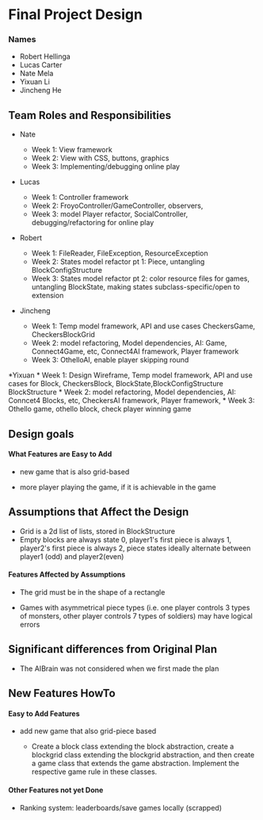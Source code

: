 # Final Project Design
### Names
- Robert Hellinga
- Lucas Carter
- Nate Mela
- Yixuan Li
- Jincheng He

## Team Roles and Responsibilities

* Nate
	* Week 1: View framework
	* Week 2: View with CSS, buttons, graphics
	* Week 3: Implementing/debugging online play

* Lucas
	* Week 1: Controller framework
	* Week 2: FroyoController/GameController, observers, 
	* Week 3: model Player refactor, SocialController, debugging/refactoring for online play

* Robert
	* Week 1: FileReader, FileException, ResourceException
	* Week 2: States model refactor pt 1: Piece, untangling BlockConfigStructure
	* Week 3: States model refactor pt 2: color resource files for games, untangling
	BlockState, making states subclass-specific/open to extension
	
* Jincheng
    * Week 1: Temp model framework, API and use cases CheckersGame, CheckersBlockGrid
    * Week 2: model refactoring, Model dependencies, AI: Game, Connect4Game, etc, Connect4AI framework, Player framework
    * Week 3: OthelloAI, enable player skipping round

*Yixuan
    * Week 1: Design Wireframe, Temp model framework, API and use cases for Block, CheckersBlock, BlockState,BlockConfigStructure
    BlockStructure
    * Week 2: model refactoring, Model dependencies, AI: Conncet4 Blocks, etc, CheckersAI framework, Player framework, 
    * Week 3: Othello game, othello block, check player winning game


## Design goals

#### What Features are Easy to Add

* new game that is also grid-based

* more player playing the game, if it is achievable in the game

## Assumptions that Affect the Design
* Grid is a 2d list of lists, stored in BlockStructure
* Empty blocks are always state 0, player1's first piece is always 1,
player2's first piece is always 2, piece states ideally alternate between 
player1 (odd) and player2(even)

#### Features Affected by Assumptions

* The grid must be in the shape of a rectangle

* Games with asymmetrical piece types (i.e. 
one player controls 3 types of monsters, other player
controls 7 types of soldiers) may have logical errors


## Significant differences from Original Plan

* The AIBrain was not considered when we first made the plan


## New Features HowTo

#### Easy to Add Features

* add new game that also grid-piece based
   
    * Create a block class extending the block abstraction, create a blockgrid class extending the 
    blockgrid abstraction, and then create a game class that extends the game abstraction. Implement
     the respective game rule in these classes. 

#### Other Features not yet Done

* Ranking system: leaderboards/save games locally (scrapped)